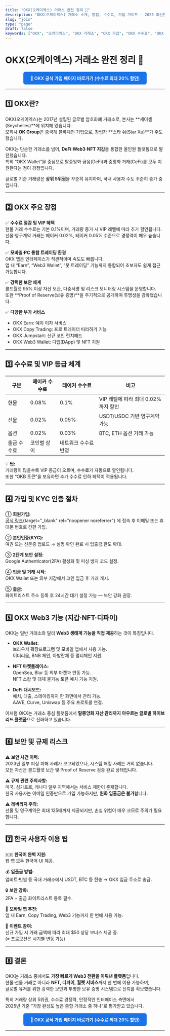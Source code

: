 ```yaml
---
title: "OKX(오케이엑스) 거래소 완전 정리 💎"
description: "OKX(오케이엑스) 거래소 소개, 장점, 수수료, 가입 가이드 — 2025 최신판"
slug: "join"
type: "page"
draft: false
keywords: ["OKX", "오케이엑스", "OKX 거래소", "OKX 가입", "OKX 수수료", "OKX 장점", "오케이엑스 거래소"]
---
```


# OKX(오케이엑스) 거래소 완전 정리 💎

<p align="center">
  <a href="https://www.okx.com/join/94891319?utm_source=joinhelpers&utm_medium=site&utm_campaign=okx-join"
     target="_blank"
     rel="noopener noreferrer"
     style="
        display:inline-block;
        background-color:#1a73e8;
        color:white;
        font-weight:600;
        padding:10px 22px;
        border-radius:6px;
        text-decoration:none;
     ">
    💎 OKX 공식 가입 페이지 바로가기 (수수료 최대 20% 할인)
  </a>
</p>

---

## 1️⃣ OKX란?

OKX(오케이엑스)는 2017년 설립된 글로벌 암호화폐 거래소로, 본사는 **세이셸(Seychelles)**에 위치해 있습니다.  
모회사 **OK Group**은 중국계 블록체인 기업으로, 창립자 **스타 쉬(Star Xu)**가 주도했습니다.  

OKX는 단순한 거래소를 넘어, **DeFi·Web3·NFT 지갑**을 통합한 올인원 플랫폼으로 발전했습니다.  
특히 “OKX Wallet”을 중심으로 탈중앙화 금융(DeFi)과 중앙화 거래(CeFi)를 모두 지원한다는 점이 강점입니다.  

글로벌 기준 거래량은 **상위 5위권**을 꾸준히 유지하며, 국내 사용자 수도 꾸준히 증가 중입니다.

---

## 2️⃣ OKX 주요 장점

✅ **수수료 절감 및 VIP 혜택**  
현물 거래 수수료는 기본 0.1%이며, 거래량 증가 시 VIP 레벨에 따라 추가 할인됩니다.  
선물·영구계약 거래는 메이커 0.02%, 테이커 0.05% 수준으로 경쟁력이 매우 높습니다.  

✅ **모바일·PC 통합 트레이딩 환경**  
OKX 앱은 인터페이스가 직관적이며 속도도 빠릅니다.  
앱 내 “Earn”, “Web3 Wallet”, “봇 트레이딩” 기능까지 통합되어 초보자도 쉽게 접근 가능합니다.

✅ **강력한 보안 체계**  
콜드월렛 95% 이상 자산 보관, 다중서명 및 리스크 모니터링 시스템을 운영합니다.  
또한 **Proof of Reserve(보유 증명)**을 주기적으로 공개하여 투명성을 강화했습니다.

✅ **다양한 부가 서비스**  
- OKX Earn: 예치 이자 서비스  
- OKX Copy Trading: 프로 트레이더 따라하기 기능  
- OKX Jumpstart: 신규 코인 런치패드  
- OKX Web3 Wallet: 디앱(DApp) 및 NFT 지원  

---

## 3️⃣ 수수료 및 VIP 등급 체계

| 구분 | 메이커 수수료 | 테이커 수수료 | 비고 |
|------|----------------|----------------|------|
| 현물 | 0.08% | 0.1% | VIP 레벨에 따라 최대 0.02%까지 할인 |
| 선물 | 0.02% | 0.05% | USDT/USDC 기반 영구계약 가능 |
| 옵션 | 0.02% | 0.03% | BTC, ETH 옵션 거래 가능 |
| 출금 수수료 | 코인별 상이 | 네트워크 수수료 반영 |

💡 **팁:**  
거래량이 많을수록 VIP 등급이 오르며, 수수료가 자동으로 할인됩니다.  
또한 “OKB 토큰”을 보유하면 추가 수수료 인하 혜택이 적용됩니다.

---

## 4️⃣ 가입 및 KYC 인증 절차

① **회원가입:**  
[공식 링크](https://www.okx.com/join/94891319){target="_blank" rel="noopener noreferrer"} 에 접속 후 이메일 또는 휴대폰 번호로 간편 가입.  

② **본인인증(KYC):**  
여권 또는 신분증 업로드 → 실명 확인 완료 시 입출금 한도 확대.  

③ **2단계 보안 설정:**  
Google Authenticator(2FA) 활성화 및 피싱 방지 코드 설정.  

④ **입금 및 거래 시작:**  
OKX Wallet 또는 외부 지갑에서 코인 입금 후 거래 개시.  

⑤ **출금:**  
화이트리스트 주소 등록 후 24시간 대기 설정 가능 — 보안 강화 권장.

---

## 5️⃣ OKX Web3 기능 (지갑·NFT·디파이)

OKX는 일반 거래소와 달리 **Web3 생태계 기능을 직접 제공**하는 것이 특징입니다.

- **OKX Wallet:**  
  브라우저 확장프로그램 및 모바일 앱에서 사용 가능.  
  이더리움, BNB 체인, 아발란체 등 멀티체인 지원.  

- **NFT 마켓플레이스:**  
  OpenSea, Blur 등 외부 마켓과 연동 가능.  
  NFT 스왑 및 대체 불가능 토큰 예치 기능 지원.  

- **DeFi 대시보드:**  
  예치, 대출, 스테이킹까지 한 화면에서 관리 가능.  
  AAVE, Curve, Uniswap 등 주요 프로토콜 연결.  

이처럼 OKX는 거래소 중심 플랫폼에서 **탈중앙화 자산 관리까지 아우르는 글로벌 하이브리드 플랫폼**으로 진화하고 있습니다.

---

## 6️⃣ 보안 및 규제 리스크

⚠️ **보안 사건 이력:**  
2023년 일부 피싱 피해 사례가 보고되었으나, 시스템 해킹 사례는 거의 없습니다.  
모든 자산은 콜드월렛 보관 및 Proof of Reserve 검증 완료 상태입니다.  

⚠️ **규제 관련 주의사항:**  
미국, 싱가포르, 캐나다 일부 지역에서는 서비스 제한이 존재합니다.  
한국 사용자는 이메일 인증만으로 가입 가능하지만, **원화 입출금은 불가**합니다.  

⚠️ **레버리지 주의:**  
선물 및 영구계약은 최대 125배까지 제공되지만, 손실 위험이 매우 크므로 주의가 필요합니다.  

---

## 7️⃣ 한국 사용자 이용 팁

🇰🇷 **한국어 완벽 지원:**  
웹·앱 모두 한국어 UI 제공.  

💰 **입출금 방법:**  
업비트·빗썸 등 국내 거래소에서 USDT, BTC 등 전송 → OKX 입금 주소로 송금.  

🔒 **보안 강화:**  
2FA + 출금 화이트리스트 등록 필수.  

📱 **모바일 앱 추천:**  
앱 내 Earn, Copy Trading, Web3 기능까지 한 번에 사용 가능.  

📢 **이벤트 참여:**  
신규 가입 시 거래 금액에 따라 최대 $50 상당 보너스 제공 중.  
(※ 프로모션은 시기별 변동 가능)

---

## 8️⃣ 결론

OKX는 거래소 중에서도 **가장 빠르게 Web3 전환을 이뤄낸 플랫폼**입니다.  
현물·선물 거래뿐 아니라 **NFT, 디파이, 월렛 서비스**까지 한 번에 이용 가능하며,  
글로벌 유저를 위한 강력한 보안과 투명한 보유 증명 시스템으로 신뢰를 확보했습니다.

특히 거래량 상위 5위권, 수수료 경쟁력, 안정적인 인터페이스 측면에서  
2025년 기준 “가장 완성도 높은 종합 거래소 중 하나”로 평가받고 있습니다.  

<p align="center">
  <a href="https://www.okx.com/join/94891319?utm_source=joinhelpers&utm_medium=site&utm_campaign=okx-join"
     target="_blank"
     rel="noopener noreferrer"
     style="
        display:inline-block;
        background-color:#1a73e8;
        color:white;
        font-weight:600;
        padding:10px 22px;
        border-radius:6px;
        text-decoration:none;
     ">
    💎 OKX 공식 가입 페이지 바로가기 (수수료 최대 20% 할인)
  </a>
</p>

---

